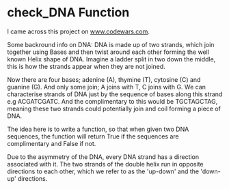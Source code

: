 # check_DNA Function

I came across this project on www.codewars.com.

Some backround info on DNA:
DNA is made up of two strands, which join together using Bases and then twist around each other forming the well known Helix shape of DNA. Imagine a ladder split in two down the middle, this is how the strands appear when they are not joined. 

Now there are four bases; adenine (A), thymine (T), cytosine (C) and guanine (G). And only some join; A joins with T, C joins with G.
We can characterise strands of DNA just by the sequence of bases along this strand e.g ACGATCGATC.
And the complimentary to this would be TGCTAGCTAG, meaning these two strands could potentially join and coil forming a piece of DNA.

The idea here is to write a function, so that when given two DNA sequences, the function will return True if the sequences are complimentary and False if not.

Due to the asymmetry of the DNA, every DNA strand has a direction associated with it. The two strands of the double helix run in opposite directions to each other, which we refer to as the 'up-down' and the 'down-up' directions.
